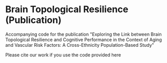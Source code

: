 # Brain Topological Resilience (Publication)
Accompanying code for the publication "Exploring the Link between Brain Topological Resilience and Cognitive Performance in the Context of Aging and Vascular Risk Factors: A Cross-Ethnicity Population-Based Study"

Please cite our work if you use the code provided here